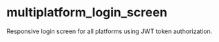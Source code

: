 # multiplatform_login_screen

Responsive login screen for all platforms using JWT token authorization.
